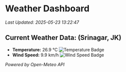 
# Weather Dashboard

_Last Updated: 2025-05-23 13:22:47_

## Current Weather Data: (Srinagar, JK)
- **Temperature:** 26.9 °C ![Temperature Badge](https://img.shields.io/badge/Temperature-Medium%20Temp-green)
- **Wind Speed:** 9.9 km/h ![Wind Speed Badge](https://img.shields.io/badge/Wind%20Speed-Light%20Wind-blue)

*Powered by Open-Meteo API*
